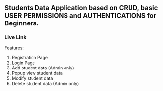 <h2>Students Data Application based on CRUD, basic USER PERMISSIONS and AUTHENTICATIONS for Beginners.</h2>
<h3>Live Link</h3>

Features:

1. Registration Page
2. Login Page
3. Add student data (Admin only)
4. Popup view student data
5. Modify student data
6. Delete student data (Admin only)
